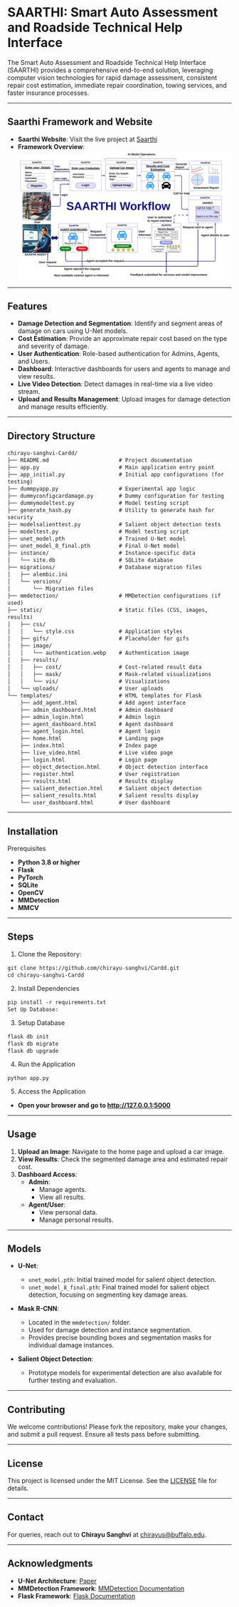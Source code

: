 # SAARTHI: Smart Auto Assessment and Roadside Technical Help Interface

The Smart Auto Assessment and Roadside Technical Help Interface (SAARTHI) provides a comprehensive end-to-end solution, leveraging computer vision technologies for rapid damage assessment, consistent repair cost estimation, immediate repair coordination, towing services, and faster insurance processes.

---
## Saarthi Framework and Website

- **Saarthi Website**: Visit the live project at [Saarthi](https://sites.google.com/view/saarthi-home/home)
- **Framework Overview**:  
  ![Saarthi Framework](saarthi_framework_workflow_diagram.png)


---

## Features

- **Damage Detection and Segmentation**: Identify and segment areas of damage on cars using U-Net models.
- **Cost Estimation**: Provide an approximate repair cost based on the type and severity of damage.
- **User Authentication**: Role-based authentication for Admins, Agents, and Users.
- **Dashboard**: Interactive dashboards for users and agents to manage and view results.
- **Live Video Detection**: Detect damages in real-time via a live video stream.
- **Upload and Results Management**: Upload images for damage detection and manage results efficiently.

---

## Directory Structure

```plaintext
chirayu-sanghvi-Cardd/
├── README.md                      # Project documentation
├── app.py                         # Main application entry point
├── app_initial.py                 # Initial app configurations (for testing)
├── dummpyapp.py                   # Experimental app logic
├── dummyconfigcardamage.py        # Dummy configuration for testing
├── dummymodeltest.py              # Model testing script
├── generate_hash.py               # Utility to generate hash for security
├── modelsalienttest.py            # Salient object detection tests
├── modeltest.py                   # Model testing script
├── unet_model.pth                 # Trained U-Net model
├── unet_model_8_final.pth         # Final U-Net model
├── instance/                      # Instance-specific data
│   └── site.db                    # SQLite database
├── migrations/                    # Database migration files
│   ├── alembic.ini
│   └── versions/
│       └── Migration files
├── mmdetection/                   # MMDetection configurations (if used)
├── static/                        # Static files (CSS, images, results)
│   ├── css/
│   │   └── style.css              # Application styles
│   ├── gifs/                      # Placeholder for gifs
│   ├── image/
│   │   └── authentication.webp    # Authentication image
│   ├── results/
│   │   ├── cost/                  # Cost-related result data
│   │   ├── mask/                  # Mask-related visualizations
│   │   └── vis/                   # Visualizations
│   └── uploads/                   # User uploads
└── templates/                     # HTML templates for Flask
    ├── add_agent.html             # Add agent interface
    ├── admin_dashboard.html       # Admin dashboard
    ├── admin_login.html           # Admin login
    ├── agent_dashboard.html       # Agent dashboard
    ├── agent_login.html           # Agent login
    ├── home.html                  # Landing page
    ├── index.html                 # Index page
    ├── live_video.html            # Live video page
    ├── login.html                 # Login page
    ├── object_detection.html      # Object detection interface
    ├── register.html              # User registration
    ├── results.html               # Results display
    ├── salient_detection.html     # Salient object detection
    ├── salient_results.html       # Salient results display
    └── user_dashboard.html        # User dashboard
```
---
## Installation
Prerequisites
- **Python 3.8 or higher**
- **Flask**
- **PyTorch**
- **SQLite**
- **OpenCV**
- **MMDetection**
- **MMCV**
---
## Steps
1) Clone the Repository:
```plaintext
git clone https://github.com/chirayu-sanghvi/Cardd.git
cd chirayu-sanghvi-Cardd
```

2) Install Dependencies
```plaintext
pip install -r requirements.txt
Set Up Database:
```
3) Setup Database
```
flask db init
flask db migrate
flask db upgrade
```

4) Run the Application
```
python app.py
```
5) Access the Application
- **Open your browser and go to http://127.0.0.1:5000**
---
## Usage

1. **Upload an Image**: Navigate to the home page and upload a car image.
2. **View Results**: Check the segmented damage area and estimated repair cost.
3. **Dashboard Access**:
   - **Admin**:
     - Manage agents.
     - View all results.
   - **Agent/User**:
     - View personal data.
     - Manage personal results.
---

## Models

- **U-Net**:
  - `unet_model.pth`: Initial trained model for salient object detection.
  - `unet_model_8_final.pth`: Final trained model for salient object detection, focusing on segmenting key damage areas.

- **Mask R-CNN**:
  - Located in the `mmdetection/` folder.
  - Used for damage detection and instance segmentation.
  - Provides precise bounding boxes and segmentation masks for individual damage instances.

- **Salient Object Detection**:
  - Prototype models for experimental detection are also available for further testing and evaluation.

---

## Contributing

We welcome contributions! Please fork the repository, make your changes, and submit a pull request. Ensure all tests pass before submitting.

---

## License

This project is licensed under the MIT License. See the [LICENSE](./LICENSE) file for details.

---

## Contact

For queries, reach out to **Chirayu Sanghvi** at [chirayus@buffalo.edu](mailto:chirayus@buffalo.edu).

---

## Acknowledgments

- **U-Net Architecture**: [Paper](https://arxiv.org/abs/1505.04597)
- **MMDetection Framework**: [MMDetection Documentation](https://github.com/open-mmlab/mmdetection)
- **Flask Framework**: [Flask Documentation](https://flask.palletsprojects.com/)
